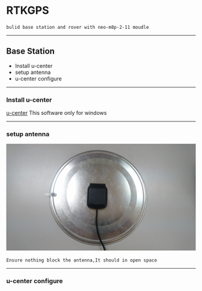 # RTKGPS
    bulid base station and rover with neo-m8p-2-11 moudle
* * *


## Base Station
* Install u-center 
* setup antenna 
* u-center configure
* * *

### Install u-center 
[u-center](https://www.u-blox.com/en/product/u-center)
    This software only for windows
* * *

### setup antenna
![image](https://github.com/Bo-Zhang-Lin/RTKGPS/blob/master/picture/DSC_0081.JPG)
    
    
    Ensure nothing block the antenna,It should in open space
* * *

### u-center configure
    
    
